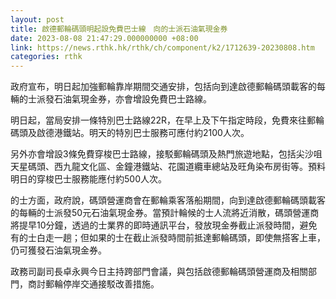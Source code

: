 ```yaml
---
layout: post
title: 啟德郵輪碼頭明起設免費巴士線　向的士派石油氣現金券
date: 2023-08-08 21:47:29.000000000 +08:00
link: https://news.rthk.hk/rthk/ch/component/k2/1712639-20230808.htm
categories: rthk
---
```


政府宣布，明日起加強郵輪靠岸期間交通安排，包括向到達啟德郵輪碼頭載客的每輛的士派發石油氣現金券，亦會增設免費巴士路線。

明日起，當局安排一條特別巴士路線22R，在早上及下午指定時段，免費來往郵輪碼頭及啟德港鐵站。明天的特別巴士服務可應付約2100人次。

另外亦會增設3條免費穿梭巴士路線，接駁郵輪碼頭及熱門旅遊地點，包括尖沙咀天星碼頭、西九龍文化區、金鐘港鐵站、花園道纜車總站及旺角染布房街等。預料明日的穿梭巴士服務能應付約500人次。

的士方面，政府說，碼頭營運商會在郵輪乘客落船期間，向到達啟德郵輪碼頭載客的每輛的士派發50元石油氣現金券。當預計輪候的士人流將近消散，碼頭營運商將提早10分鐘，透過的士業界的即時通訊平台，發放現金券截止派發時間，避免有的士白走一趟；但如果的士在截止派發時間前抵達郵輪碼頭，即使無搭客上車，仍可獲發石油氣現金券。

政務司副司長卓永興今日主持跨部門會議，與包括啟德郵輪碼頭營運商及相關部門，商討郵輪停岸交通接駁改善措施。
